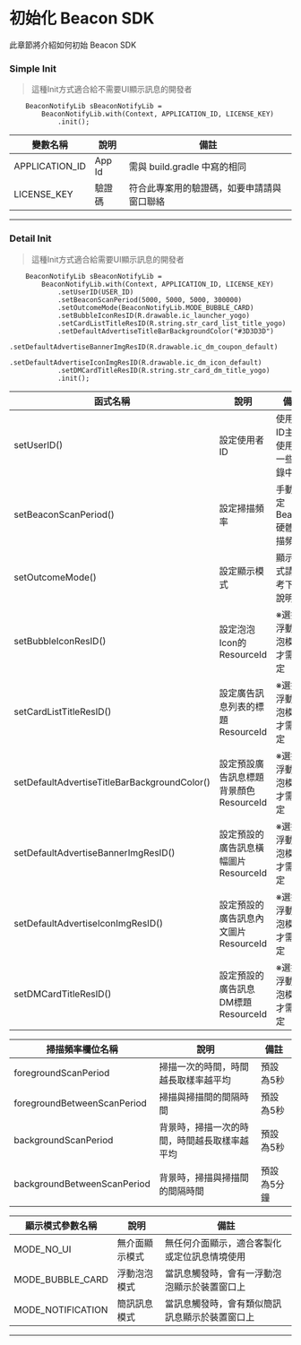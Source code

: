 
初始化 Beacon SDK
======
此章節將介紹如何初始 Beacon SDK

### Simple Init

>這種Init方式適合給不需要UI顯示訊息的開發者 

```
    BeaconNotifyLib sBeaconNotifyLib = 
        BeaconNotifyLib.with(Context, APPLICATION_ID, LICENSE_KEY)
            .init();
```

| 變數名稱           | 說明     | 備註                    |
| -------------- | ------ | --------------------- |
| APPLICATION_ID | App Id | 需與 build.gradle 中寫的相同 |
| LICENSE_KEY    | 驗證碼    | 符合此專案用的驗證碼，如要申請請與窗口聯絡 |

***



### Detail Init

>這種Init方式適合給需要UI顯示訊息的開發者 

```
    BeaconNotifyLib sBeaconNotifyLib = 
        BeaconNotifyLib.with(Context, APPLICATION_ID, LICENSE_KEY)
            .setUserID(USER_ID)
            .setBeaconScanPeriod(5000, 5000, 5000, 300000)   
            .setOutcomeMode(BeaconNotifyLib.MODE_BUBBLE_CARD)
            .setBubbleIconResID(R.drawable.ic_launcher_yogo)
            .setCardListTitleResID(R.string.str_card_list_title_yogo)
            .setDefaultAdvertiseTitleBarBackgroundColor("#3D3D3D")
            .setDefaultAdvertiseBannerImgResID(R.drawable.ic_dm_coupon_default)
            .setDefaultAdvertiseIconImgResID(R.drawable.ic_dm_icon_default)
            .setDMCardTitleResID(R.string.str_card_dm_title_yogo)
            .init();
```

| 函式名稱                    | 說明                  | 備註               |
| ----------------------- | ------------------- | ---------------- |
| setUserID()             | 設定使用者ID             | 使用者ID主要使用於一些紀錄中  |
| setBeaconScanPeriod()   | 設定掃描頻率              | 手動設定Beacon硬體掃描頻率 |
| setOutcomeMode()        | 設定顯示模式              | 顯示模式請參考下方說明      |
| setBubbleIconResID()    | 設定泡泡Icon的ResourceId | ※選擇浮動泡泡模式才需設定    |
| setCardListTitleResID() | 設定廣告訊息列表的標題ResourceId | ※選擇浮動泡泡模式才需設定    |
| setDefaultAdvertiseTitleBarBackgroundColor() | 設定預設廣告訊息標題背景顏色ResourceId | ※選擇浮動泡泡模式才需設定    |
| setDefaultAdvertiseBannerImgResID() | 設定預設的廣告訊息橫幅圖片ResourceId | ※選擇浮動泡泡模式才需設定    |
| setDefaultAdvertiseIconImgResID()   | 設定預設的廣告訊息內文圖片ResourceId | ※選擇浮動泡泡模式才需設定    |
| setDMCardTitleResID()               | 設定預設的廣告訊息DM標題ResourceId | ※選擇浮動泡泡模式才需設定    |

| 掃描頻率欄位名稱                    | 說明                     | 備註     |
| --------------------------- | ---------------------- | ------ |
| foregroundScanPeriod        | 掃描一次的時間，時間越長取樣率越平均     | 預設為5秒  |
| foregroundBetweenScanPeriod | 掃描與掃描間的間隔時間            | 預設為5秒  |
| backgroundScanPeriod        | 背景時，掃描一次的時間，時間越長取樣率越平均 | 預設為5秒  |
| backgroundBetweenScanPeriod | 背景時，掃描與掃描間的間隔時間        | 預設為5分鐘 |

| 顯示模式參數名稱          | 說明      | 備註                      |
| ----------------- | ------- | ----------------------- |
| MODE_NO_UI        | 無介面顯示模式 | 無任何介面顯示，適合客製化或定位訊息情境使用  |
| MODE_BUBBLE_CARD  | 浮動泡泡模式  | 當訊息觸發時，會有一浮動泡泡顯示於裝置窗口上  |
| MODE_NOTIFICATION | 簡訊訊息模式  | 當訊息觸發時，會有類似簡訊訊息顯示於裝置窗口上 |

***
